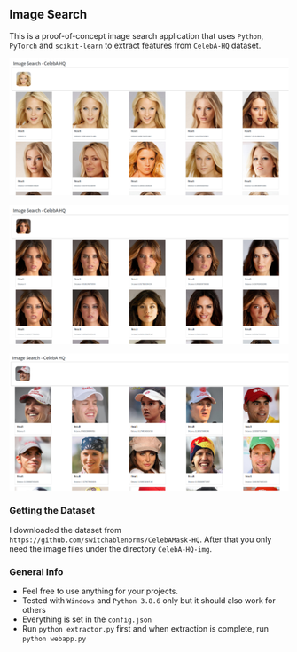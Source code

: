 ## Image Search

This is a proof-of-concept image search application that uses `Python`, `PyTorch` and `scikit-learn` to extract features from `CelebA-HQ` dataset.

![firstsample](i1.png)

![secondsample](i2.png)

![thirdsample](i3.png)


### Getting the Dataset

I downloaded the dataset from `https://github.com/switchablenorms/CelebAMask-HQ`. After that you only need the image files under the directory `CelebA-HQ-img`.

### General Info

- Feel free to use anything for your projects.
- Tested with `Windows` and `Python 3.8.6` only but it should also work for others
- Everything is set in the `config.json`
- Run `python extractor.py` first and when extraction is complete, run `python webapp.py`